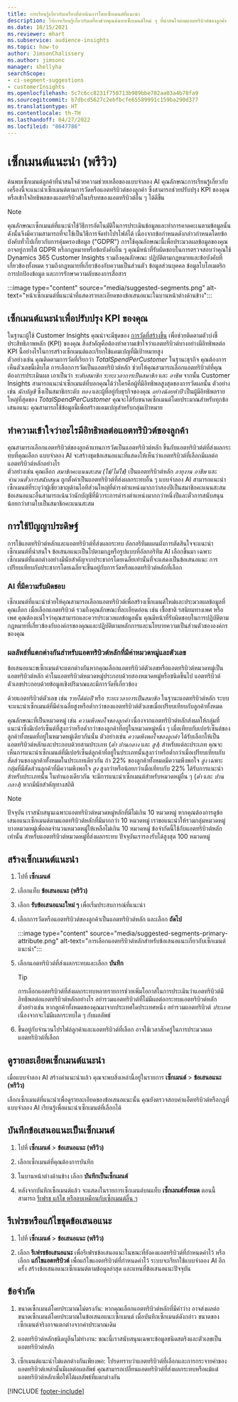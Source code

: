 ```yaml
---
title: การเรียนรู้เกี่ยวกับเครื่องที่ดำเนินการโดยเซ็กเมนต์ที่แนะนํา
description: ให้การเรียนรู้เกี่ยวกับเครื่องช่วยคุณค้นหาเซ็กเมนต์ใหม่ ๆ ที่น่าสนใจตามแอตทริบิวต์ของลูกค้า
ms.date: 10/15/2021
ms.reviewer: mhart
ms.subservice: audience-insights
ms.topic: how-to
author: JimsonChalissery
ms.author: jimsonc
manager: shellyha
searchScope:
- ci-segment-suggestions
- customerInsights
ms.openlocfilehash: 5c7c6cc8231f758713b989bbe782aa03a4b78fa9
ms.sourcegitcommit: b7dbcd5627c2ebfbcfe65589991c159ba290d377
ms.translationtype: HT
ms.contentlocale: th-TH
ms.lasthandoff: 04/27/2022
ms.locfileid: "8647786"
---
```

# <a name="suggested-segments-preview"></a>เซ็กเมนต์แนะนํา (พรีวิว)

ค้นพบเซ็กเมนต์ลูกค้าที่น่าสนใจด้วยความช่วยเหลือของแบบจำลอง AI คุณลักษณะการเรียนรู้เกี่ยวกับเครื่องนี้จะแนะนำเซ็กเมนต์ตามการวัดหรือแอตทริบิวต์ของลูกค้า ซึ่งสามารถช่วยปรับปรุง KPI ของคุณหรือเข้าใจอิทธิพลของแอตทริบิวต์ในบริบทของแอตทริบิวต์อื่น ๆ ได้ดีขึ้น 

> [!NOTE]
> คุณลักษณะเซ็กเมนต์ที่แนะนำใช้วิธีการอัตโนมัติในการประเมินข้อมูลและทำการคาดคะเนตามข้อมูลนั้น ดังนั้นจึงมีความสามารถที่จะใช้เป็นวิธีการจัดทำโปรไฟล์ได้ เนื่องจากข้อกำหนดดังกล่าวกำหนดโดยข้อบังคับทั่วไปเกี่ยวกับการคุ้มครองข้อมูล ("GDPR") การใช้คุณลักษณะนี้เพื่อประมวลผลข้อมูลของคุณอาจอยู่ภายใต้ GDPR หรือกฎหมายหรือข้อบังคับอื่น ๆ คุณมีหน้าที่รับผิดชอบในการตรวจสอบว่าคุณใช้ Dynamics 365 Customer Insights รวมถึงคุณลักษณะ ปฏิบัติตามกฎหมายและข้อบังคับที่เกี่ยวข้องทั้งหมด รวมถึงกฎหมายที่เกี่ยวข้องกับความเป็นส่วนตัว ข้อมูลส่วนบุคคล ข้อมูลไบโอเมตริก การปกป้องข้อมูล และการรักษาความลับของการสื่อสาร

:::image type="content" source="media/suggested-segments.png" alt-text="หน้าเซ็กเมนต์ที่แนะนำที่แสดงรายละเอียดของข้อเสนอแนะในบานหน้าต่างด้านข้าง":::

## <a name="suggested-segments-to-improve-your-kpis"></a>เซ็กเมนต์แนะนำเพื่อปรับปรุง KPI ของคุณ

ในฐานะผู้ใช้ Customer Insights คุณน่าจะมีชุดของ [การวัดที่สร้างขึ้น](measures.md) เพื่อช่วยติดตามตัวบ่งชี้ประสิทธิภาพหลัก (KPI) ของคุณ สิ่งสำคัญคือต้องทำความเข้าใจว่าแอตทริบิวต์บางอย่างมีอิทธิพลต่อ KPI นี้อย่างไรในการสร้างเซ็กเมนต์และเรียกใช้แคมเปญที่มีเป้าหมายสูง   
ตัวอย่างเช่น คุณติดตามการวัดที่เรียกว่า *TotalSpendPerCustomer* ในฐานะธุรกิจ คุณต้องการเห็นตัวเลขนี้เติบโต การเลือกการวัดเป็นแอตทริบิวต์หลัก ช่วยให้คุณสามารถเลือกแอตทริบิวต์ที่คุณต้องการประเมินผล เอาเป็นว่า *ระดับสมาชิก* *ระยะเวลาการเป็นสมาชิก* และ *อาชีพ* จากนั้น Customer Insights สามารถแนะนำเซ็กเมนต์ที่บอกคุณได้ว่าใครคือผู้ที่มีอิทธิพลสูงสุดของการวัดผลนั้น ตัวอย่างเช่น *นักบัญชี* ซึ่งเป็นสมาชิกระดับ *ทอง* และผู้ที่อยู่กับธุรกิจของคุณ *อย่างน้อยห้าปี* เป็นผู้มีอิทธิพลรายใหญ่ที่สุดของ *TotalSpendPerCustomer* คุณจะได้รับขนาดเซ็กเมนต์โดยประมาณสำหรับทุกข้อเสนอแนะ คุณสามารถใช้ข้อมูลนี้เพื่อสร้างแคมเปญสำหรับกลุ่มเป้าหมาย

## <a name="understand-what-influences-a-customer-attribute"></a>ทำความเข้าใจว่าอะไรมีอิทธิพลต่อแอตทริบิวต์ของลูกค้า

คุณสามารถเลือกแอตทริบิวต์ของลูกค้าแทนการวัดเป็นแอตทริบิวต์หลัก ขึ้นกับแอตทริบิวต์ต์ที่ส่งผลกระทบที่คุณเลือก แบบจำลอง AI จะสร้างชุดข้อเสนอแนะที่แสดงให้เห็นว่าแอตทริบิวต์ที่เลือกมีผลต่อแอตทริบิวต์หลักอย่างไร   
ตัวอย่างเช่น คุณเลือก *สมาชิกคะแนนสะสม (ใช่/ไม่ใช่)* เป็นแอตทริบิวต์หลัก *อายุงาน* *อาชีพ* และ *จำนวนตั๋วการสนับสนุน* ถูกตั้งค่าเป็นแอตทริบิวต์ที่ส่งผลกระทบอื่น ๆ แบบจำลอง AI สามารถแนะนำเซ็กเมนต์ที่ระบุว่าผู้เชี่ยวชาญด้านไอทีส่วนใหญ่ที่ดำรงตำแหน่งมากกว่าสองปีเป็นสมาชิกคะแนนสะสม ข้อเสนอแนะอื่นสามารถเน้นว่านักบัญชีที่มีวาระการดำรงตำแหน่งมากกว่าหนึ่งปีและตั๋วการสนับสนุนน้อยกว่าสามใบเป็นสมาชิกคะแนนสะสม 

## <a name="artificial-intelligence-usage"></a>การใช้ปัญญาประดิษฐ์

การใช้แอตทริบิวต์หลักและแอตทริบิวต์ที่ส่งผลกระทบ อัลกอริทึมแผนผังการตัดสินใจจะแนะนำเซ็กเมนต์ที่น่าสนใจ ข้อเสนอแนะเป็นไปตามกฎหรือรูปแบบที่อัลกอริทึม AI เลือกขึ้นมา เฉพาะเซ็กเมนต์ที่แตกต่างอย่างมีนัยสำคัญจากประชากรโดยเฉลี่ยเท่านั้นที่จะแสดงเป็นข้อเสนอแนะ การเปรียบเทียบกับประชากรโดยเฉลี่ยจะขึ้นอยู่กับการวัดหรือแอตทริบิวต์หลักที่เลือก

### <a name="responsible-ai"></a>AI ที่มีความรับผิดชอบ

เซ็กเมนต์ที่แนะนำช่วยให้คุณสามารถเลือกแอตทริบิวต์เพื่อสร้างเซ็กเมนต์ใหม่และประมวลผลข้อมูลที่คุณเลือก เมื่อเลือกแอตทริบิวต์ รวมถึงคุณลักษณะที่ละเอียดอ่อน เช่น เชื้อชาติ รสนิยมทางเพศ หรือเพศ คุณต้องแน่ใจว่าคุณสามารถและควรประมวลผลข้อมูลนั้น คุณมีหน้าที่รับผิดชอบในการปฏิบัติตามกฎหมายที่เกี่ยวข้องกับองค์กรของคุณและปฏิบัติตามหลักการและนโยบายความเป็นส่วนตัวขององค์กรของคุณ

### <a name="different-results-for-primary-attributes-with-categorical-and-numeric-values"></a>ผลลัพธ์ที่แตกต่างกันสำหรับแอตทริบิวต์หลักที่มีค่าหมวดหมู่และตัวเลข

ข้อเสนอแนะขเซ็กเมนต์จะแตกต่างกันหากคุณเลือกแอตทริบิวต์ตัวเลขหรือแอตทริบิวต์หมวดหมู่เป็นแอตทริบิวต์หลัก ค่าในแอตทริบิวต์หมวดหมู่ประกอบด้วยสองหมวดหมู่หรือชนิดขึ้นไป แอตทริบิวต์ตัวเลขประกอบด้วยข้อมูลเชิงปริมาณและมีการวัดที่เกี่ยวข้อง

ด้วยแอตทริบิวต์ตัวเลข เช่น *รายได้ต่อปี* หรือ *ระยะเวลาการเป็นสมาชิก* ในฐานะแอตทริบิวต์หลัก ระบบจะแนะนำเซ็กเมนต์ที่มีค่าเฉลี่ยสูงหรือต่ำกว่าของแอตทริบิวต์ตัวเลขเมื่อเปรียบเทียบกับลูกค้าทั้งหมด

คุณลักษณะที่เป็นหมวดหมู่ เช่น *ความพึงพอใจของลูกค้า* เนื่องจากแอตทริบิวต์หลักส่งผลให้กลุ่มที่แนะนำซึ่งมีเปอร์เซ็นต์ที่สูงกว่าหรือต่ำกว่าของลูกค้าที่อยู่ในหมวดหมู่หนึ่ง ๆ เมื่อเทียบกับเปอร์เซ็นต์ของลูกค้าทั้งหมดที่อยู่ในหมวดหมู่เดียวกันนั้น ตัวอย่างเช่น *ความพึงพอใจของลูกค้า* ได้รับเลือกให้เป็นแอตทริบิวต์หลักและประกอบด้วยสามประเภท (*ต่ำ* *ปานกลาง* และ *สูง*) สำหรับแต่ละประเภท คุณจะเห็นการแนะนำเซ็กเมนต์ที่มีเปอร์เซ็นต์ลูกค้าที่อยู่ในประเภทนั้นสูงกว่าหรือต่ำกว่าเมื่อเปรียบเทียบกับสัดส่วนของลูกค้าทั้งหมดในประเภทเดียวกัน ถ้า 22% ของลูกค้าทั้งหมดมีความพึงพอใจ *สูง* เฉพาะกลุ่มที่มีสัดส่วนลูกค้าที่มีความพึงพอใจ *สูง* สูงกว่าหรือน้อยกว่าเมื่อเทียบกับ 22% ได้รับการแนะนำสำหรับประเภทนั้น ในทำนองเดียวกัน จะมีการแนะนำเซ็กเมนต์สำหรับหมวดหมู่อื่น ๆ (*ต่ำ* และ *ปานกลาง*) หากมีนัยสำคัญทางสถิติ

> [!NOTE]
> ปัจจุบัน เราสนับสนุนเฉพาะแอตทริบิวต์หมวดหมู่หลักที่มีไม่เกิน 10 หมวดหมู่ หากคุณต้องการดูข้อเสนอแนะเซ็กเมนต์ตามแอตทริบิวต์หลักที่มีมากกว่า 10 หมวดหมู่ เราขอแนะนำให้รวมกลุ่มหมวดหมู่บางหมวดหมู่เพื่อลดจำนวนหมวดหมู่ให้เหลือไม่เกิน 10 หมวดหมู่ ข้อจำกัดนี้ใช้กับแอตทริบิวต์หลักเท่านั้น สำหรับแอตทริบิวต์หมวดหมู่ที่ส่งผลกระทบ ปัจจุบันเรารองรับได้สูงสุด 100 หมวดหมู่

## <a name="generate-suggested-segments"></a>สร้างเซ็กเมนต์แนะนํา

1. ไปที่ **เซ็กเมนต์**

1. เลือกแท็บ **ข้อเสนอแนะ (พรีวิว)**

1. เลือก **รับข้อเสนอแนะใหม่ ๆ** เพื่อเริ่มประสบการณ์ที่แนะนำ

1. เลือกการวัดหรือแอตทริบิวต์ของลูกค้าเป็นแอตทริบิวต์หลัก และเลือก **ถัดไป**

   :::image type="content" source="media/suggested-segments-primary-attribute.png" alt-text="การเลือกแอตทริบิวต์หลักสำหรับข้อเสนอแนะเกี่ยวกับเซ็กเมนต์แนะนำ":::

1. เลือกแอตทริบิวต์ที่ส่งผลกระทบและเลือก **บันทึก**
   
   > [!TIP]
   > การเลือกแอตทริบิวต์ที่ส่งผลกระทบหลายรายการช่วยเพิ่มโอกาสในการประเมินว่าแอตทริบิวต์มีอิทธิพลต่อแอตทริบิวต์หลักอย่างไร อย่ารวมแอตทริบิวต์ที่ไม่มีผลต่อกระทบแอตทริบิวต์หลัก ตัวอย่างเช่น หากลูกค้าทั้งหมดของคุณมาจากประเทศใดประเทศหนึ่ง อย่ารวมแอตทริบิวต์ *ประเทศ* เนื่องจากจะไม่มีผลกระทบใด ๆ กับผลลัพธ์

1. ขึ้นอยู่กับจำนวนโปรไฟล์ลูกค้าและแอตทริบิวต์ที่เลือก อาจใช้เวลาสักครู่ในการประมวลผลแอตทริบิวต์ที่เลือก 

## <a name="view-details-of-a-suggested-segment"></a>ดูรายละเอียดเซ็กเมนต์แนะนํา

เมื่อแบบจำลอง AI สร้างคำแนะนำแล้ว คุณจะพบสิ่งเหล่านี้อยู่ในรายการ **เซ็กเมนต์** > **ข้อเสนอแนะ (พรีวิว)**
 
เลือกเซ็กเมนต์ที่แนะนำเพื่อดูรายละเอียดของข้อเสนอแนะนั้น คุณยังตรวจสอบค่าแอ็ตทริบิวต์หรือกฎที่แบบจำลอง AI เรียนรู้เพื่อแนะนำเซ็กเมนต์ที่เลือกได้

## <a name="save-a-suggestion-as-a-segment"></a>บันทึกข้อเสนอแนะเป็นเซ็กเมนต์

1. ไปที่ **เซ็กเมนต์** > **ข้อเสนอแนะ (พรีวิว)**

1. เลือกเซ็กเมนต์ที่คุณต้องการบันทึก 

1. ในบานหน้าต่างด้านข้าง เลือก **บันทึกเป็นเซ็กเมนต์** 

1. หลังจากบันทึกเซ็กเมนต์แล้ว จะแสดงในรายการเซ็กเมนต์บนแท็บ **เซ็กเมนต์ทั้งหมด** ตอนนี้สามารถ [รีเฟรช แก้ไข หรือลบเหมือนกับเซ็กเมนต์อื่น ๆ](segments.md)

## <a name="refresh-or-edit-a-set-of-suggestions"></a>รีเฟรชหรือแก้ไขชุดข้อเสนอแนะ

1. ไปที่ **เซ็กเมนต์** > **ข้อเสนอแนะ (พรีวิว)**

1. เลือก **รีเฟรชข้อเสนอแนะ** เพื่อรีเฟรชข้อเสนอแนะในขณะที่ยังคงแอตทริบิวต์ที่กำหนดค่าไว้ หรือเลือก **แก้ไขแอตทริบิวต์** เพื่อแก้ไขแอตทริบิวต์ที่กำหนดค่าไว้ ระบบจะเรียกใช้แบบจำลอง AI อีกครั้ง สร้างข้อเสนอแนะเซ็กเมนต์ตามข้อมูลล่าสุด และแทนที่ข้อเสนอแนะปัจจุบัน

## <a name="limitations"></a>ข้อจำกัด

1. ขนาดเซ็กเมนต์โดยประมาณไม่ตรงกัน: หากคุณเลือกแอตทริบิวต์หลักที่มีค่าว่าง อาจส่งผลต่อขนาดเซ็กเมนต์โดยประมาณในข้อเสนอแนะเซ็กเมนต์ เมื่อบันทึกเซ็กเมนต์ดังกล่าว ขนาดของเซ็กเมนต์จริงอาจแตกต่างจากค่าประมาณเดิม
 
2. แอตทริบิวต์หลักชนิดบูลีนไม่ทำงาน: ขณะนี้เราสนับสนุนเฉพาะข้อมูลชนิดสตริงและตัวเลขเป็นแอตทริบิวต์หลัก

3. เซ็กเมนต์แนะนำไม่แตกต่างกันเพียงพอ: โปรดทราบว่าแอตทริบิวต์ที่เลือกและการกระจายค่าของแอตทริบิวต์เหล่านั้นมีผลต่อผลลัพธ์ คุณสามารถเปลี่ยนแอตทริบิวต์ที่ส่งผลกระทบหรือแม้แต่แอตทริบิวต์หลักเพื่อให้ได้ผลลัพธ์ที่แตกต่างกัน



[!INCLUDE [footer-include](includes/footer-banner.md)]
